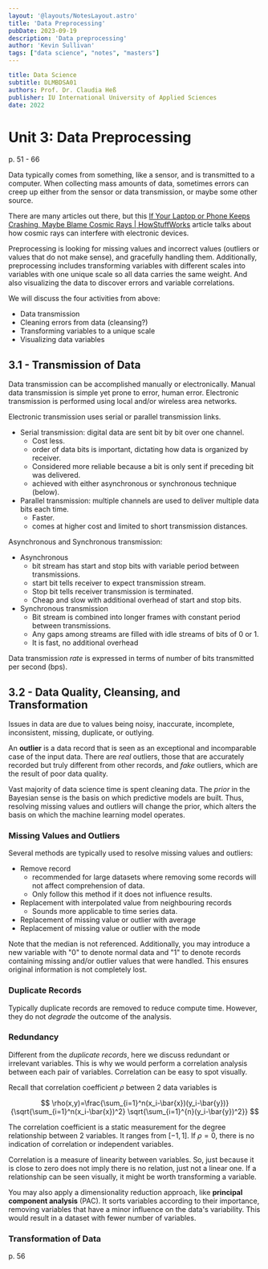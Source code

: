 ```yaml
---
layout: '@layouts/NotesLayout.astro'
title: 'Data Preprocessing'
pubDate: 2023-09-19
description: 'Data preprocessing'
author: 'Kevin Sullivan'
tags: ["data science", "notes", "masters"]
---
```


```yaml
title: Data Science
subtitle: DLMBDSA01
authors: Prof. Dr. Claudia Heß
publisher: IU International University of Applied Sciences
date: 2022
```

# Unit 3: Data Preprocessing

p. 51 - 66

Data typically comes from something, like a sensor, and is transmitted to a computer. When collecting mass amounts of data, sometimes errors can creep up either from the sensor or data transmission, or maybe some other source. 

There are many articles out there, but this [If Your Laptop or Phone Keeps Crashing, Maybe Blame Cosmic Rays | HowStuffWorks](https://science.howstuffworks.com/cosmic-rays-crash-electronics.htm) article talks about how cosmic rays can interfere with electronic devices.

Preprocessing is looking for missing values and incorrect values (outliers or values that do not make sense), and gracefully handling them. Additionally, preprocessing includes transforming variables with different scales into variables with one unique scale so all data carries the same weight. And also visualizing the data to discover errors and variable correlations. 

We will discuss the four activities from above:
+ Data transmission
+ Cleaning errors from data (cleansing?)
+ Transforming variables to a unique scale
+ Visualizing data variables

## 3.1 - Transmission of Data

Data transmission can be accomplished manually or electronically. Manual data transmission is simple yet prone to error, human error. Electronic transmission is performed using local and/or wireless area networks. 

Electronic transmission uses serial or parallel transmission links. 
+ Serial transmission: digital data are sent bit by bit over one channel.
	+ Cost less.
	+ order of data bits is important, dictating how data is organized by receiver.
	+ Considered more reliable because a bit is only sent if preceding bit was delivered. 
	+ achieved with either asynchronous or synchronous technique (below). 
+ Parallel transmission: multiple channels are used to deliver multiple data bits each time. 
	+ Faster.
	+ comes at higher cost and limited to short transmission distances. 

Asynchronous and Synchronous transmission:
+ Asynchronous
	+ bit stream has start and stop bits with variable period between transmissions.
	+ start bit tells receiver to expect transmission stream.
	+ Stop bit tells receiver transmission is terminated.
	+ Cheap and slow with additional overhead of start and stop bits.
+ Synchronous transmission
	+ Bit stream is combined into longer frames with constant period between transmissions.
	+ Any gaps among streams are filled with idle streams of bits of 0 or 1.
	+ It is fast, no additional overhead

Data transmission _rate_ is expressed in terms of number of bits transmitted per second (bps). 

## 3.2 - Data Quality, Cleansing, and Transformation

Issues in data are due to values being noisy, inaccurate, incomplete, inconsistent, missing, duplicate, or outlying. 

An **outlier** is a data record that is seen as an exceptional and incomparable case of the input data. There are _real_ outliers, those that are accurately recorded but truly different from other records, and _fake_ outliers, which are the result of poor data quality. 

Vast majority of data science time is spent cleaning data. The _prior_ in the Bayesian sense is the basis on which predictive models are built. Thus, resolving missing values and outliers will change the prior, which alters the basis on which the machine learning model operates. 

### Missing Values and Outliers

Several methods are typically used to resolve missing values and outliers:
+ Remove record
	+ recommended for large datasets where removing some records will not affect comprehension of data. 
	+ Only follow this method if it does not influence results. 
+ Replacement with interpolated value from neighbouring records
	+ Sounds more applicable to time series data.
+ Replacement of missing value or outlier with average
+ Replacement of missing value or outlier with the mode

Note that the median is not referenced. Additionally, you may introduce a new variable with "0" to denote normal data and "1" to denote records containing missing and/or outlier values that were handled. This ensures original information is not completely lost. 

### Duplicate Records

Typically duplicate records are removed to reduce compute time. However, they do not _degrade_ the outcome of the analysis.

### Redundancy

Different from the _duplicate records_, here we discuss redundant or irrelevant variables. This is why we would perform a correlation analysis between each pair of variables. Correlation can be easy to spot visually. 

Recall that correlation coefficient $\rho$ between 2 data variables is

$$
\rho(x,y)=\frac{\sum_{i=1}^n(x_i-\bar{x})(y_i-\bar{y})}
{\sqrt{\sum_{i=1}^n(x_i-\bar{x})^2} \sqrt{\sum_{i=1}^{n}(y_i-\bar{y})^2}}
$$

The correlation coefficient is a static measurement for the degree relationship between 2 variables. It ranges from $[-1,1]$. If $\rho=0$, there is no indication of correlation or independent variables. 

Correlation is a measure of linearity between variables. So, just because it is close to zero does not imply there is no relation, just not a linear one. If a relationship can be seen visually, it might be worth transforming a variable. 

You may also apply a dimensionality reduction approach, like **principal component analysis** (PAC). It sorts variables according to their importance, removing variables that have a minor influence on the data's variability. This would result in a dataset with fewer number of variables.

### Transformation of Data

p. 56 